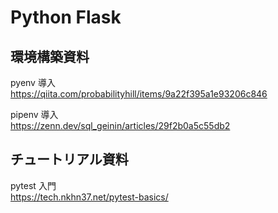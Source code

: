 # Python Flask

## 環境構築資料
pyenv 導入  
https://qiita.com/probabilityhill/items/9a22f395a1e93206c846

pipenv 導入  
https://zenn.dev/sql_geinin/articles/29f2b0a5c55db2

## チュートリアル資料
pytest 入門  
https://tech.nkhn37.net/pytest-basics/
